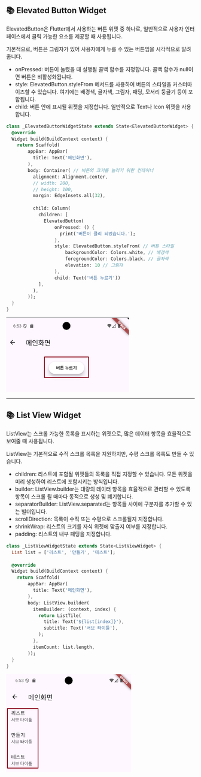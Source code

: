 ## 📚 Elevated Button Widget

ElevatedButton은 Flutter에서 사용하는 버튼 위젯 중 하나로, 일반적으로 사용자 인터페이스에서 클릭 가능한 요소를 제공할 때 사용됩니다. 

기본적으로, 버튼은 그림자가 있어 사용자에게 누를 수 있는 버튼임을 시각적으로 알려줍니다.

- onPressed: 버튼이 눌렸을 때 실행될 콜백 함수를 지정합니다. 콜백 함수가 null이면 버튼은 비활성화됩니다.
- style: ElevatedButton.styleFrom 메서드를 사용하여 버튼의 스타일을 커스터마이즈할 수 있습니다. 여기에는 배경색, 글자색, 그림자, 패딩, 모서리 둥글기 등이 포함됩니다.
- child: 버튼 안에 표시될 위젯을 지정합니다. 일반적으로 Text나 Icon 위젯을 사용합니다.

```dart
class _ElevatedButtonWidgetState extends State<ElevatedButtonWidget> {
  @override
  Widget build(BuildContext context) {
    return Scaffold(
        appBar: AppBar(
          title: Text('메인화면'),
        ),
        body: Container( // 버튼의 크기를 늘리기 위한 컨테이너
          alignment: Alignment.center,
          // width: 200,
          // height: 100,
          margin: EdgeInsets.all(32),

          child: Column(
            children: [
              ElevatedButton(
                  onPressed: () {
                    print('버튼이 클리 되었습니다.');
                  },
                  style: ElevatedButton.styleFrom( // 버튼 스타일
                      backgroundColor: Colors.white, // 배경색
                      foregroundColor: Colors.black, // 글자색
                      elevation: 10 // 그림자
                  ),
                  child: Text('버튼 누르기'))
            ],
          ),
        ));
  }
}
```

![](./1.png)

---

## 📚 List View Widget

ListView는 스크롤 가능한 목록을 표시하는 위젯으로, 많은 데이터 항목을 효율적으로 보여줄 때 사용됩니다. 

ListView는 기본적으로 수직 스크롤 목록을 지원하지만, 수평 스크롤 목록도 만들 수 있습니다.

- children: 리스트에 포함될 위젯들의 목록을 직접 지정할 수 있습니다. 모든 위젯을 미리 생성하여 리스트에 포함시키는 방식입니다.
- builder: ListView.builder는 대량의 데이터 항목을 효율적으로 관리할 수 있도록 항목이 스크롤 될 때마다 동적으로 생성 및 폐기합니다.
- separatorBuilder: ListView.separated는 항목들 사이에 구분자를 추가할 수 있는 빌더입니다.
- scrollDirection: 목록이 수직 또는 수평으로 스크롤될지 지정합니다.
- shrinkWrap: 리스트의 크기를 자식 위젯에 맞출지 여부를 지정합니다.
- padding: 리스트의 내부 패딩을 지정합니다.

```dart
class _ListViewWidgetState extends State<ListViewWidget> {
  List list = ['리스트', '만들기', '테스트'];

  @override
  Widget build(BuildContext context) {
    return Scaffold(
        appBar: AppBar(
          title: Text('메인화면'),
        ),
        body: ListView.builder(
          itemBuilder: (context, index) {
            return ListTile(
              title: Text('${list[index]}'),
              subtitle: Text('서브 타이틀'),
            );
          },
          itemCount: list.length,
        ));
  }
}
```

![](./2.png)